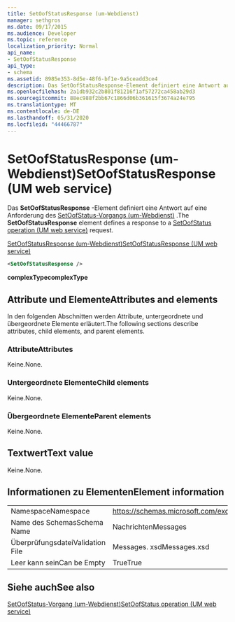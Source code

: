 ```yaml
---
title: SetOofStatusResponse (um-Webdienst)
manager: sethgros
ms.date: 09/17/2015
ms.audience: Developer
ms.topic: reference
localization_priority: Normal
api_name:
- SetOofStatusResponse
api_type:
- schema
ms.assetid: 8985e353-8d5e-48f6-bf1e-9a5ceadd3ce4
description: Das SetOofStatusResponse-Element definiert eine Antwort auf eine Anforderung des SetOofStatus-Vorgangs (um-Webdienst).
ms.openlocfilehash: 2a1db932c2b801f81216f1af57272ca458ab29d3
ms.sourcegitcommit: 88ec988f2bb67c1866d06b361615f3674a24e795
ms.translationtype: MT
ms.contentlocale: de-DE
ms.lasthandoff: 05/31/2020
ms.locfileid: "44466787"
---
```

# <a name="setoofstatusresponse-um-web-service"></a><span data-ttu-id="32653-103">SetOofStatusResponse (um-Webdienst)</span><span class="sxs-lookup"><span data-stu-id="32653-103">SetOofStatusResponse (UM web service)</span></span>

<span data-ttu-id="32653-104">Das **SetOofStatusResponse** -Element definiert eine Antwort auf eine Anforderung des [SetOofStatus-Vorgangs (um-Webdienst)](setoofstatus-operation-um-web-service.md) .</span><span class="sxs-lookup"><span data-stu-id="32653-104">The **SetOofStatusResponse** element defines a response to a [SetOofStatus operation (UM web service)](setoofstatus-operation-um-web-service.md) request.</span></span> 
  
[<span data-ttu-id="32653-105">SetOofStatusResponse (um-Webdienst)</span><span class="sxs-lookup"><span data-stu-id="32653-105">SetOofStatusResponse (UM web service)</span></span>](setoofstatusresponse-um-web-service.md)
  
```xml
<SetOofStatusResponse />
```

 <span data-ttu-id="32653-106">**complexType**</span><span class="sxs-lookup"><span data-stu-id="32653-106">**complexType**</span></span>
## <a name="attributes-and-elements"></a><span data-ttu-id="32653-107">Attribute und Elemente</span><span class="sxs-lookup"><span data-stu-id="32653-107">Attributes and elements</span></span>

<span data-ttu-id="32653-108">In den folgenden Abschnitten werden Attribute, untergeordnete und übergeordnete Elemente erläutert.</span><span class="sxs-lookup"><span data-stu-id="32653-108">The following sections describe attributes, child elements, and parent elements.</span></span>
  
### <a name="attributes"></a><span data-ttu-id="32653-109">Attribute</span><span class="sxs-lookup"><span data-stu-id="32653-109">Attributes</span></span>

<span data-ttu-id="32653-110">Keine.</span><span class="sxs-lookup"><span data-stu-id="32653-110">None.</span></span>
  
### <a name="child-elements"></a><span data-ttu-id="32653-111">Untergeordnete Elemente</span><span class="sxs-lookup"><span data-stu-id="32653-111">Child elements</span></span>

<span data-ttu-id="32653-112">Keine.</span><span class="sxs-lookup"><span data-stu-id="32653-112">None.</span></span>
  
### <a name="parent-elements"></a><span data-ttu-id="32653-113">Übergeordnete Elemente</span><span class="sxs-lookup"><span data-stu-id="32653-113">Parent elements</span></span>

<span data-ttu-id="32653-114">Keine.</span><span class="sxs-lookup"><span data-stu-id="32653-114">None.</span></span>
  
## <a name="text-value"></a><span data-ttu-id="32653-115">Textwert</span><span class="sxs-lookup"><span data-stu-id="32653-115">Text value</span></span>

<span data-ttu-id="32653-116">Keine.</span><span class="sxs-lookup"><span data-stu-id="32653-116">None.</span></span>
  
## <a name="element-information"></a><span data-ttu-id="32653-117">Informationen zu Elementen</span><span class="sxs-lookup"><span data-stu-id="32653-117">Element information</span></span>

|||
|:-----|:-----|
|<span data-ttu-id="32653-118">Namespace</span><span class="sxs-lookup"><span data-stu-id="32653-118">Namespace</span></span>  <br/> |https://schemas.microsoft.com/exchange/services/2006/messages  <br/> |
|<span data-ttu-id="32653-119">Name des Schemas</span><span class="sxs-lookup"><span data-stu-id="32653-119">Schema Name</span></span>  <br/> |<span data-ttu-id="32653-120">Nachrichten</span><span class="sxs-lookup"><span data-stu-id="32653-120">Messages</span></span>  <br/> |
|<span data-ttu-id="32653-121">Überprüfungsdatei</span><span class="sxs-lookup"><span data-stu-id="32653-121">Validation File</span></span>  <br/> |<span data-ttu-id="32653-122">Messages. xsd</span><span class="sxs-lookup"><span data-stu-id="32653-122">Messages.xsd</span></span>  <br/> |
|<span data-ttu-id="32653-123">Leer kann sein</span><span class="sxs-lookup"><span data-stu-id="32653-123">Can be Empty</span></span>  <br/> |<span data-ttu-id="32653-124">True</span><span class="sxs-lookup"><span data-stu-id="32653-124">True</span></span>  <br/> |
   
## <a name="see-also"></a><span data-ttu-id="32653-125">Siehe auch</span><span class="sxs-lookup"><span data-stu-id="32653-125">See also</span></span>



[<span data-ttu-id="32653-126">SetOofStatus-Vorgang (um-Webdienst)</span><span class="sxs-lookup"><span data-stu-id="32653-126">SetOofStatus operation (UM web service)</span></span>](setoofstatus-operation-um-web-service.md)

